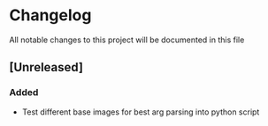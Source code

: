# Changelog

All notable changes to this project will be documented in this file

## [Unreleased]

### Added

- Test different base images for best arg parsing into python script
